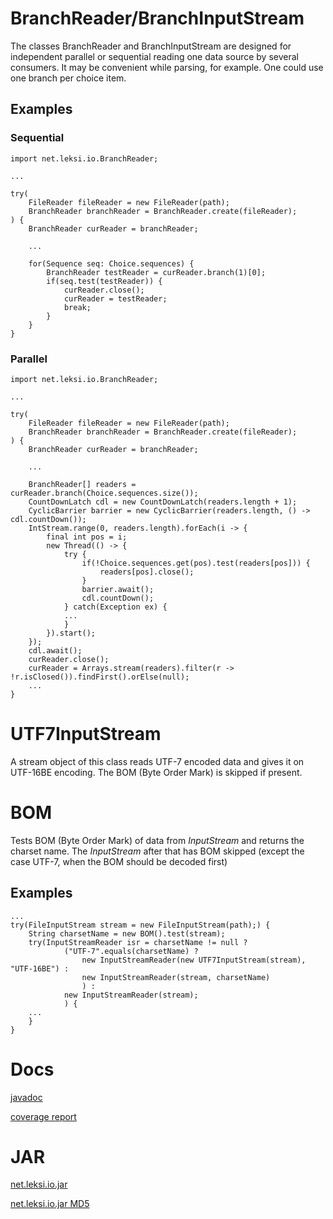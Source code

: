 # BranchReader/BranchInputStream

The classes BranchReader and BranchInputStream are designed for independent parallel or sequential reading one data source by several consumers. It may be convenient while parsing, for example. One could use one branch per choice item.

## Examples

### Sequential
    
    import net.leksi.io.BranchReader;
 
    ...
 
    try(
        FileReader fileReader = new FileReader(path);
        BranchReader branchReader = BranchReader.create(fileReader);
    ) {
        BranchReader curReader = branchReader;
     
        ...
     
        for(Sequence seq: Choice.sequences) {
            BranchReader testReader = curReader.branch(1)[0];
            if(seq.test(testReader)) {
                curReader.close();
                curReader = testReader;
                break;
            }
        }
    }
    
### Parallel

    import net.leksi.io.BranchReader;
 
    ...
 
    try(
        FileReader fileReader = new FileReader(path);
        BranchReader branchReader = BranchReader.create(fileReader);
    ) {
        BranchReader curReader = branchReader;
     
        ...
        
        BranchReader[] readers = curReader.branch(Choice.sequences.size());
        CountDownLatch cdl = new CountDownLatch(readers.length + 1);
        CyclicBarrier barrier = new CyclicBarrier(readers.length, () -> cdl.countDown());
        IntStream.range(0, readers.length).forEach(i -> {
            final int pos = i;
            new Thread(() -> {
                try {
                    if(!Choice.sequences.get(pos).test(readers[pos])) {
                        readers[pos].close();
                    }
                    barrier.await();
                    cdl.countDown();
                } catch(Exception ex) {
                ...
                }
            }).start();
        });
        cdl.await();
        curReader.close();
        curReader = Arrays.stream(readers).filter(r -> !r.isClosed()).findFirst().orElse(null);
        ...
    }
    
# UTF7InputStream

A stream object of this class reads UTF-7 encoded data and gives it on UTF-16BE encoding. The BOM (Byte Order Mark) is skipped if present.

# BOM
Tests BOM (Byte Order Mark) of data from *InputStream* and 
returns the charset name. The *InputStream* after that has BOM 
skipped (except the case UTF-7, when the BOM should be decoded first)

## Examples
    ...
    try(FileInputStream stream = new FileInputStream(path);) {
        String charsetName = new BOM().test(stream);
        try(InputStreamReader isr = charsetName != null ? 
                ("UTF-7".equals(charsetName) ? 
                    new InputStreamReader(new UTF7InputStream(stream), "UTF-16BE") : 
                    new InputStreamReader(stream, charsetName)
                    ) :
                new InputStreamReader(stream);
                ) {
        ...
        }
    }
    
# Docs

[javadoc](http://leksi.net/net.leksi.io/javadoc/)

[coverage report](http://leksi.net/net.leksi.io/jacoco/)

# JAR

[net.leksi.io.jar](http://leksi.net/net.leksi.io/dist/net.leksi.io.jar)

[net.leksi.io.jar MD5](http://leksi.net/net.leksi.io/dist/net.leksi.io.jar.MD5)


